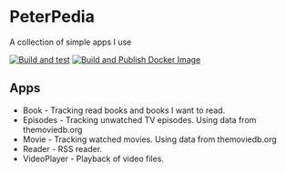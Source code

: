 # PeterPedia
A collection of simple apps I use

[![Build and test](https://github.com/peter-andersson/PeterPedia/actions/workflows/Build%20and%20test.yml/badge.svg)](https://github.com/peter-andersson/PeterPedia/actions/workflows/Build%20and%20test.yml)
[![Build and Publish Docker Image](https://github.com/peter-andersson/PeterPedia/actions/workflows/Build%20and%20Publish%20Docker%20Image.yml/badge.svg)](https://github.com/peter-andersson/PeterPedia/actions/workflows/Build%20and%20Publish%20Docker%20Image.yml)

## Apps
- Book - Tracking read books and books I want to read.
- Episodes - Tracking unwatched TV episodes. Using data from themoviedb.org
- Movie - Tracking watched movies. Using data from themoviedb.org
- Reader - RSS reader.
- VideoPlayer - Playback of video files.
